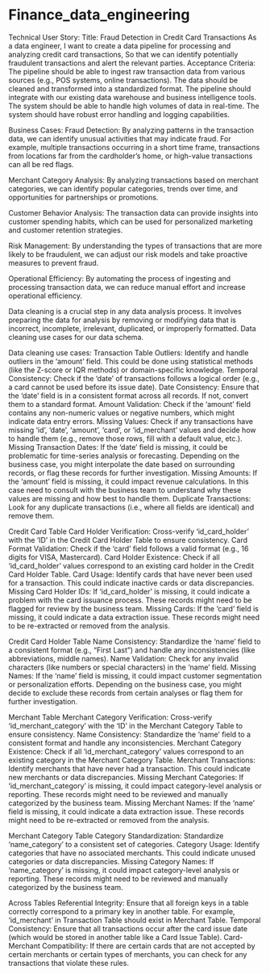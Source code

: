 # Finance_data_engineering
Technical User Story:
Title: Fraud Detection in Credit Card Transactions
As a data engineer,
I want to create a data pipeline for processing and analyzing credit card transactions,
So that we can identify potentially fraudulent transactions and alert the relevant parties.
Acceptance Criteria:
The pipeline should be able to ingest raw transaction data from various sources (e.g., POS systems, online transactions).
The data should be cleaned and transformed into a standardized format.
The pipeline should integrate with our existing data warehouse and business intelligence tools.
The system should be able to handle high volumes of data in real-time.
The system should have robust error handling and logging capabilities.

Business Cases:
Fraud Detection: By analyzing patterns in the transaction data, we can identify unusual activities that may indicate fraud. For example, multiple transactions occurring in a short time frame, transactions from locations far from the cardholder’s home, or high-value transactions can all be red flags.

Merchant Category Analysis: By analyzing transactions based on merchant categories, we can identify popular categories, trends over time, and opportunities for partnerships or promotions.

Customer Behavior Analysis: The transaction data can provide insights into customer spending habits, which can be used for personalized marketing and customer retention strategies.

Risk Management: By understanding the types of transactions that are more likely to be fraudulent, we can adjust our risk models and take proactive measures to prevent fraud.

Operational Efficiency: By automating the process of ingesting and processing transaction data, we can reduce manual effort and increase operational efficiency.

Data cleaning is a crucial step in any data analysis process. It involves preparing the data for analysis by removing or modifying data that is incorrect, incomplete, irrelevant, duplicated, or improperly formatted. Data cleaning use cases for our data schema.

Data cleaning use cases:
Transaction Table
Outliers: Identify and handle outliers in the ‘amount’ field. This could be done using statistical methods (like the Z-score or IQR methods) or domain-specific knowledge.
Temporal Consistency: Check if the ‘date’ of transactions follows a logical order (e.g., a card cannot be used before its issue date).
Date Consistency: Ensure that the ‘date’ field is in a consistent format across all records. If not, convert them to a standard format.
Amount Validation: Check if the ‘amount’ field contains any non-numeric values or negative numbers, which might indicate data entry errors.
Missing Values: Check if any transactions have missing ‘id’, ‘date’, ‘amount’, ‘card’, or ‘id_merchant’ values and decide how to handle them (e.g., remove those rows, fill with a default value, etc.).
Missing Transaction Dates: If the ‘date’ field is missing, it could be problematic for time-series analysis or forecasting. Depending on the business case, you might interpolate the date based on surrounding records, or flag these records for further investigation.
Missing Amounts: If the ‘amount’ field is missing, it could impact revenue calculations. In this case need to consult with the business team to understand why these values are missing and how best to handle them.
Duplicate Transactions: Look for any duplicate transactions (i.e., where all fields are identical) and remove them.

Credit Card Table
Card Holder Verification: Cross-verify ‘id_card_holder’ with the ‘ID’ in the Credit Card Holder Table to ensure consistency.
Card Format Validation: Check if the ‘card’ field follows a valid format (e.g., 16 digits for VISA, Mastercard).
Card Holder Existence: Check if all ‘id_card_holder’ values correspond to an existing card holder in the Credit Card Holder Table.
Card Usage: Identify cards that have never been used for a transaction. This could indicate inactive cards or data discrepancies.
Missing Card Holder IDs: If ‘id_card_holder’ is missing, it could indicate a problem with the card issuance process. These records might need to be flagged for review by the business team.
Missing Cards: If the ‘card’ field is missing, it could indicate a data extraction issue. These records might need to be re-extracted or removed from the analysis.

Credit Card Holder Table
Name Consistency: Standardize the ‘name’ field to a consistent format (e.g., “First Last”) and handle any inconsistencies (like abbreviations, middle names).
Name Validation: Check for any invalid characters (like numbers or special characters) in the ‘name’ field.
Missing Names: If the ‘name’ field is missing, it could impact customer segmentation or personalization efforts. Depending on the business case, you might decide to exclude these records from certain analyses or flag them for further investigation.

Merchant Table
Merchant Category Verification: Cross-verify ‘id_merchant_category’ with the ‘ID’ in the Merchant Category Table to ensure consistency.
Name Consistency: Standardize the ‘name’ field to a consistent format and handle any inconsistencies.
Merchant Category Existence: Check if all ‘id_merchant_category’ values correspond to an existing category in the Merchant Category Table.
Merchant Transactions: Identify merchants that have never had a transaction. This could indicate new merchants or data discrepancies.
Missing Merchant Categories: If ‘id_merchant_category’ is missing, it could impact category-level analysis or reporting. These records might need to be reviewed and manually categorized by the business team.
Missing Merchant Names: If the ‘name’ field is missing, it could indicate a data extraction issue. These records might need to be re-extracted or removed from the analysis.

Merchant Category Table
Category Standardization: Standardize ‘name_category’ to a consistent set of categories.
Category Usage: Identify categories that have no associated merchants. This could indicate unused categories or data discrepancies.
Missing Category Names: If ‘name_category’ is missing, it could impact category-level analysis or reporting. These records might need to be reviewed and manually categorized by the business team.

Across Tables
Referential Integrity: Ensure that all foreign keys in a table correctly correspond to a primary key in another table. For example, ‘id_merchant’ in Transaction Table should exist in Merchant Table.
Temporal Consistency: Ensure that all transactions occur after the card issue date (which would be stored in another table like a Card Issue Table).
Card-Merchant Compatibility: If there are certain cards that are not accepted by certain merchants or certain types of merchants, you can check for any transactions that violate these rules.
